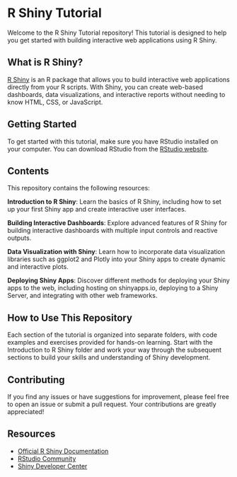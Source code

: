 # R Shiny Tutorial

Welcome to the R Shiny Tutorial repository! This tutorial is designed to help you get started with building interactive web applications using R Shiny.

## What is R Shiny?

[R Shiny](https://shiny.rstudio.com/) is an R package that allows you to build interactive web applications directly from your R scripts. With Shiny, you can create web-based dashboards, data visualizations, and interactive reports without needing to know HTML, CSS, or JavaScript.

## Getting Started

To get started with this tutorial, make sure you have RStudio installed on your computer. You can download RStudio from the [RStudio website](https://www.rstudio.com/products/rstudio/download/).

## Contents

This repository contains the following resources:

**Introduction to R Shiny**: Learn the basics of R Shiny, including how to set up your first Shiny app and create interactive user interfaces.

 **Building Interactive Dashboards**: Explore advanced features of R Shiny for building interactive dashboards with multiple input controls and reactive outputs.

 **Data Visualization with Shiny**: Learn how to incorporate data visualization libraries such as ggplot2 and Plotly into your Shiny apps to create dynamic and interactive plots.

 **Deploying Shiny Apps**: Discover different methods for deploying your Shiny apps to the web, including hosting on shinyapps.io, deploying to a Shiny Server, and integrating with other web frameworks.

## How to Use This Repository

Each section of the tutorial is organized into separate folders, with code examples and exercises provided for hands-on learning. Start with the Introduction to R Shiny folder and work your way through the subsequent sections to build your skills and understanding of Shiny development.

## Contributing

If you find any issues or have suggestions for improvement, please feel free to open an issue or submit a pull request. Your contributions are greatly appreciated!

## Resources

- [Official R Shiny Documentation](https://shiny.rstudio.com/)
- [RStudio Community](https://community.rstudio.com/c/shiny)
- [Shiny Developer Center](https://shiny.rstudio.com/develop.html)


